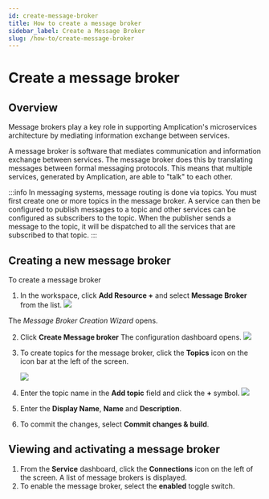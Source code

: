 ```yaml
---
id: create-message-broker
title: How to create a message broker
sidebar_label: Create a Message Broker
slug: /how-to/create-message-broker
---
```


# Create a message broker

## Overview

Message brokers play a key role in supporting Amplication's microservices architecture by mediating information exchange between services.

A message broker is software that mediates communication and information exchange between services. The message broker does this by translating messages between formal messaging protocols. This means that multiple services, generated by Amplication, are able to "talk" to each other.


:::info
In messaging systems, message routing is done via topics.  You must first create one or more topics in the  message broker. A service can then be configured to publish messages to a topic and other services can be configured as subscribers to the topic. When the publisher sends a message to the topic, it will be dispatched to all the services that are subscribed to that topic.
::: 

## Creating a new message broker

To create a message broker
1. In the workspace, click **Add Resource +** and select **Message Broker** from the list.
![](../how-to/assets/message-broker-1.png)

The _Message Broker Creation Wizard_ opens. 
    
2. Click **Create Message broker** 
The configuration dashboard opens.
![](../how-to/assets/message-broker-4.png)

3. To create topics for the message broker, click the **Topics** icon on the icon bar at the left of the screen.

    ![](../how-to/assets/message-broker-5.png)

5. Enter the topic name in the **Add topic** field and click the **+** symbol.
![](../how-to/assets/message-broker-6.png)

6. Enter the **Display Name**, **Name** and **Description**.

7. To commit the changes, select **Commit changes & build**.

## Viewing and activating a message broker

1. From the **Service** dashboard, click the **Connections** icon on the left of the screen. A list of message brokers is displayed.
2. To enable the message broker, select the **enabled** toggle switch.
